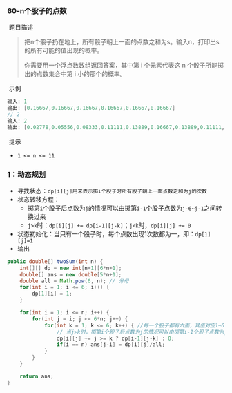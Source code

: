 ### 60-n个股子的点数

​	题目描述

> 把n个骰子扔在地上，所有骰子朝上一面的点数之和为s。输入n，打印出s的所有可能的值出现的概率。
>
> 你需要用一个浮点数数组返回答案，其中第 i 个元素代表这 n 个骰子所能掷出的点数集合中第 i 小的那个的概率。
>

​	示例

```java
输入: 1
输出: [0.16667,0.16667,0.16667,0.16667,0.16667,0.16667]
// 2
输入: 2
输出: [0.02778,0.05556,0.08333,0.11111,0.13889,0.16667,0.13889,0.11111,0.08333,0.05556,0.02778]
```

​	提示

- `1 <= n <= 11`

### 1：动态规划

- 寻找状态：`dp[i][j]用来表示掷i个股子时所有股子朝上一面点数之和为j的次数`
- 状态转移方程：
  - 掷第`i`个股子后点数为`j`的情况可以由掷第`i-1`个股子点数为`j-6~j-1`之间转换过来
  - `j>k`时：`dp[i][j] += dp[i-1][j-k]`；`j<k`时，`dp[i][j] += 0`
- 状态初始化：当只有一个股子时，每个点数出现1次数都为一，即：`dp[1][j]=1`
- 输出

```java
public double[] twoSum(int n) {
    int[][] dp = new int[n+1][6*n+1];
    double[] ans = new double[5*n+1];
    double all = Math.pow(6, n); // 分母
    for(int i = 1; i <= 6; i++) {
        dp[1][i] = 1;
    }

    for(int i = 1; i <= n; i++) {
        for(int j = i; j <= 6*n; j++) { 
            for(int k = 1; k <= 6; k++) { //每一个股子都有六面，其值对应1~6
                // 当j>k时，掷第i个股子后点数为j的情况可以由掷第i-1个股子点数为j-6~j-1之间转换过来
                dp[i][j] += j >= k ? dp[i-1][j-k] : 0;
                if(i == n) ans[j-i] = dp[i][j]/all;
            }
        }
    }

    return ans;
}
```

